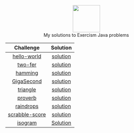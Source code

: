 <p align="center">
    <a href="https://exercism.io/profiles/rockey5520">
        <img height=85 src="https://res.cloudinary.com/rockey5520/image/upload/v1586521426/logos/exercism_dbgpbe.svg">
    </a>
    <br>My solutions to Exercism Java problems
</p>


<center>

|                          Challenge                           |                           Solution                           |
| :----------------------------------------------------------: | :----------------------------------------------------------: |
| [hello-world](https://github.com/rockey5520/exercism-go/blob/master/Hello-World/README.md) | [solution](https://github.com/rockey5520/exercism-go/blob/master/Hello-World/hello_world.go) |
| [two-fer](https://exercism.io/my/solutions/cac6ea730bdf4127a9aa96cc2871e5c6) | [solution](https://github.com/rockey5520/exercism-java/blob/master/two-fer/src/main/java/Twofer.java) |
| [hamming](https://exercism.io/my/solutions/2cf40dcc9de5472382f9a70d76ba9548) | [solution](https://github.com/rockey5520/exercism-java/blob/master/hamming/src/main/java/Hamming.java) |
| [GigaSecond](https://exercism.io/my/solutions/1fade8773f4349418dd9171d5cecbadb) | [solution](https://github.com/rockey5520/exercism-go/blob/master/leap/leap.go) |
| [triangle](https://github.com/rockey5520/exercism-go/blob/master/README.md) | [solution](https://github.com/rockey5520/exercism-go/blob/master/triangle/triangle.go) |
| [proverb](https://github.com/rockey5520/exercism-go/blob/master/proverb/README.md) | [solution](https://github.com/rockey5520/exercism-go/blob/master/proverb/proverb.go) |
| [raindrops](https://github.com/rockey5520/exercism-go/blob/master/raindrops/README.md) | [solution](https://github.com/rockey5520/exercism-go/blob/master/raindrops/raindrops.go) |
| [scrabble-score](https://github.com/rockey5520/exercism-go/blob/master/scrabble-score/README.md) | [solution](https://github.com/rockey5520/exercism-go/blob/master/scrabble-score/scrabble_score.go) |
| [isogram](https://exercism.io/my/solutions/a6b201c8e7944c5b8f091a78153a3e18) | [Solution](https://github.com/rockey5520/exercism-go/blob/master/isogram/isogram.go) |

